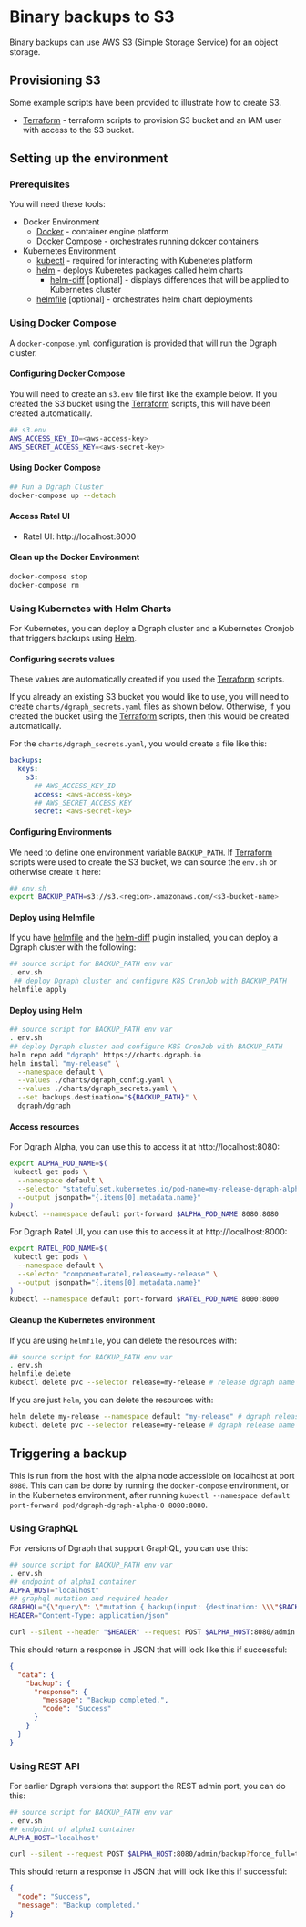 # Binary backups to S3

Binary backups can use AWS S3 (Simple Storage Service) for an object storage.

## Provisioning S3

Some example scripts have been provided to illustrate how to create S3.

* [Terraform](terraform/README.md) - terraform scripts to provision S3 bucket and an IAM user with access to the S3 bucket.

## Setting up the environment

### Prerequisites

You will need these tools:

* Docker Environment
  * [Docker](https://docs.docker.com/get-docker/) - container engine platform
  * [Docker Compose](https://docs.docker.com/compose/install/) - orchestrates running dokcer containers
* Kubernetes Environment
  * [kubectl](https://kubernetes.io/docs/tasks/tools/install-kubectl/) - required for interacting with Kubenetes platform
  * [helm](https://helm.sh/docs/intro/install/) - deploys Kuberetes packages called helm charts
    * [helm-diff](https://github.com/databus23/helm-diff) [optional] - displays differences that will be applied to Kubernetes cluster
  * [helmfile](https://github.com/roboll/helmfile#installation) [optional] - orchestrates helm chart deployments

### Using Docker Compose

A `docker-compose.yml` configuration is provided that will run the Dgraph cluster.

#### Configuring Docker Compose

You will need to create an `s3.env` file first like the example below. If you created the S3 bucket using the [Terraform](terraform/README.md) scripts, this will have been created automatically.

```bash
## s3.env
AWS_ACCESS_KEY_ID=<aws-access-key>
AWS_SECRET_ACCESS_KEY=<aws-secret-key>
```

#### Using Docker Compose

```bash
## Run a Dgraph Cluster
docker-compose up --detach
```

#### Access Ratel UI

* Ratel UI: http://localhost:8000

#### Clean up the Docker Environment

```bash
docker-compose stop
docker-compose rm
```

### Using Kubernetes with Helm Charts

For Kubernetes, you can deploy a Dgraph cluster and a Kubernetes Cronjob that triggers backups using [Helm](https://helm.sh/docs/intro/install/).

#### Configuring secrets values

These values are automatically created if you used the [Terraform](terraform/README.md) scripts.  

If you already an existing S3 bucket you would like to use, you will need to create `charts/dgraph_secrets.yaml` files as shown below.  Otherwise, if you created the bucket using the [Terraform](terraform/README.md) scripts, then this would be created automatically.

For the `charts/dgraph_secrets.yaml`, you would create a file like this:

```yaml
backups:
  keys:
    s3:
      ## AWS_ACCESS_KEY_ID
      access: <aws-access-key>
      ## AWS_SECRET_ACCESS_KEY
      secret: <aws-secret-key>
```

#### Configuring Environments

We need to define one environment variable `BACKUP_PATH`.  If [Terraform](terraform/README.md) scripts were used to create the S3 bucket, we can source the `env.sh` or otherwise create it here:

```bash
## env.sh
export BACKUP_PATH=s3://s3.<region>.amazonaws.com/<s3-bucket-name>
```

#### Deploy using Helmfile

If you have [helmfile](https://github.com/roboll/helmfile#installation) and the [helm-diff](https://github.com/databus23/helm-diff) plugin installed, you can deploy a Dgraph cluster with the following:

```bash
## source script for BACKUP_PATH env var 
. env.sh
 ## deploy Dgraph cluster and configure K8S CronJob with BACKUP_PATH
helmfile apply
```
#### Deploy using Helm

```bash
## source script for BACKUP_PATH env var
. env.sh
## deploy Dgraph cluster and configure K8S CronJob with BACKUP_PATH
helm repo add "dgraph" https://charts.dgraph.io
helm install "my-release" \
  --namespace default \
  --values ./charts/dgraph_config.yaml \
  --values ./charts/dgraph_secrets.yaml \
  --set backups.destination="${BACKUP_PATH}" \
  dgraph/dgraph
```

#### Access resources

For Dgraph Alpha, you can use this to access it at http://localhost:8080:

```bash
export ALPHA_POD_NAME=$(
 kubectl get pods \
  --namespace default \
  --selector "statefulset.kubernetes.io/pod-name=my-release-dgraph-alpha-0,release=my-release" \
  --output jsonpath="{.items[0].metadata.name}"
)
kubectl --namespace default port-forward $ALPHA_POD_NAME 8080:8080
```

For Dgraph Ratel UI, you can use this to access it at http://localhost:8000:

```bash
export RATEL_POD_NAME=$(
 kubectl get pods \
  --namespace default \
  --selector "component=ratel,release=my-release" \
  --output jsonpath="{.items[0].metadata.name}"
)
kubectl --namespace default port-forward $RATEL_POD_NAME 8000:8000
```

#### Cleanup the Kubernetes environment

If you are using `helmfile`, you can delete the resources with:

```bash
## source script for BACKUP_PATH env var
. env.sh
helmfile delete
kubectl delete pvc --selector release=my-release # release dgraph name specified in charts/helmfile.yaml
```

If you are just `helm`, you can delete the resources with:

```bash
helm delete my-release --namespace default "my-release" # dgraph release name used earlier
kubectl delete pvc --selector release=my-release # dgraph release name used earlier
```

## Triggering a backup

This is run from the host with the alpha node accessible on localhost at port `8080`.  This can can be done by running the `docker-compose` environment, or in the Kubernetes environment, after running `kubectl --namespace default port-forward pod/dgraph-dgraph-alpha-0 8080:8080`.

### Using GraphQL

For versions of Dgraph that support GraphQL, you can use this:

```bash
## source script for BACKUP_PATH env var
. env.sh
## endpoint of alpha1 container
ALPHA_HOST="localhost"
## graphql mutation and required header
GRAPHQL="{\"query\": \"mutation { backup(input: {destination: \\\"$BACKUP_PATH\\\" forceFull: true}) { response { message code } } }\"}"
HEADER="Content-Type: application/json"

curl --silent --header "$HEADER" --request POST $ALPHA_HOST:8080/admin --data "$GRAPHQL"
```

This should return a response in JSON that will look like this if successful:

```JSON
{
  "data": {
    "backup": {
      "response": {
        "message": "Backup completed.",
        "code": "Success"
      }
    }
  }
}
```

### Using REST API

For earlier Dgraph versions that support the REST admin port, you can do this:

```bash
## source script for BACKUP_PATH env var
. env.sh
## endpoint of alpha1 container
ALPHA_HOST="localhost"

curl --silent --request POST $ALPHA_HOST:8080/admin/backup?force_full=true --data "destination=$BACKUP_PATH"
```

This should return a response in JSON that will look like this if successful:

```JSON
{
  "code": "Success",
  "message": "Backup completed."
}
```

